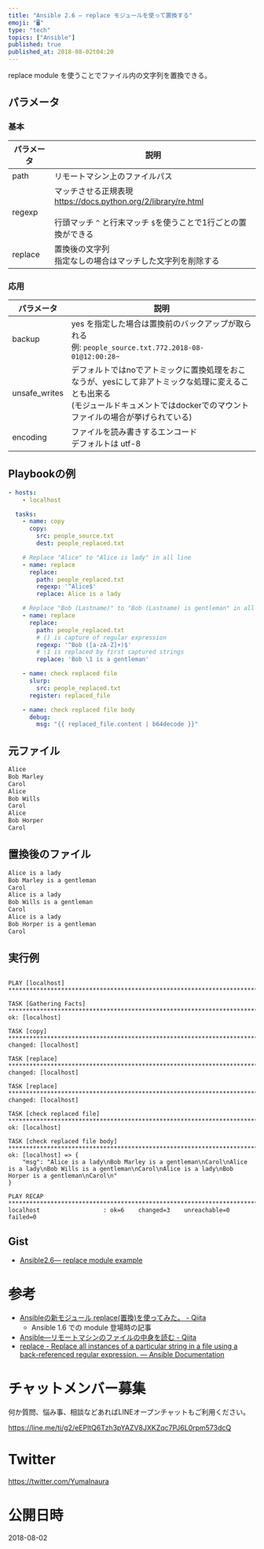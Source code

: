 ```yaml
---
title: "Ansible 2.6 — replace モジュールを使って置換する"
emoji: "🖥"
type: "tech"
topics: ["Ansible"]
published: true
published_at: 2018-08-02t04:20
---
```


replace module を使うことでファイル内の文字列を置換できる。

## パラメータ

### 基本

|パラメータ|説明|
|---|---|
|path|リモートマシン上のファイルパス|
|regexp|マッチさせる正規表現<br>https://docs.python.org/2/library/re.html<br><br>行頭マッチ `^` と行末マッチ `$`を使うことで1行ごとの置換ができる|
|replace|置換後の文字列<br>指定なしの場合はマッチした文字列を削除する|

### 応用

|パラメータ|説明|
|---|---|
|backup|yes を指定した場合は置換前のバックアップが取られる<br>例: `people_source.txt.772.2018-08-01@12:00:28~`|
|unsafe_writes|デフォルトではnoでアトミックに置換処理をおこなうが、yesにして非アトミックな処理に変えることも出来る<br>(モジュールドキュメントではdockerでのマウントファイルの場合が挙げられている)|
|encoding|ファイルを読み書きするエンコード<br>デフォルトは utf-8|

## Playbookの例

```01_replace_playbook.yml
- hosts:
    - localhost

  tasks:
    - name: copy
      copy:
        src: people_source.txt
        dest: people_replaced.txt

    # Replace "Alice" to "Alice is lady" in all line
    - name: replace
      replace:
        path: people_replaced.txt
        regexp: '^Alice$'
        replace: Alice is a lady

    # Replace "Bob (Lastname)" to "Bob (Lastname) is gentleman" in all line
    - name: replace
      replace:
        path: people_replaced.txt
        # () is capture of regular expression
        regexp: '^Bob ([a-zA-Z]+)$'
        # \1 is replaced by first captured strings
        replace: 'Bob \1 is a gentleman'

    - name: check replaced file
      slurp:
        src: people_replaced.txt
      register: replaced_file

    - name: check replaced file body
      debug:
        msg: "{{ replaced_file.content | b64decode }}"
```

## 元ファイル

```people_source.txt
Alice
Bob Marley
Carol
Alice
Bob Wills
Carol
Alice
Bob Horper
Carol
```


## 置換後のファイル

```people_replaced.txt
Alice is a lady
Bob Marley is a gentleman
Carol
Alice is a lady
Bob Wills is a gentleman
Carol
Alice is a lady
Bob Horper is a gentleman
Carol
```


## 実行例

```

PLAY [localhost] **************************************************************************************************************************

TASK [Gathering Facts] ********************************************************************************************************************
ok: [localhost]

TASK [copy] *******************************************************************************************************************************
changed: [localhost]

TASK [replace] ****************************************************************************************************************************
changed: [localhost]

TASK [replace] ****************************************************************************************************************************
changed: [localhost]

TASK [check replaced file] ****************************************************************************************************************
ok: [localhost]

TASK [check replaced file body] ***********************************************************************************************************
ok: [localhost] => {
    "msg": "Alice is a lady\nBob Marley is a gentleman\nCarol\nAlice is a lady\nBob Wills is a gentleman\nCarol\nAlice is a lady\nBob Horper is a gentleman\nCarol\n"
}

PLAY RECAP ********************************************************************************************************************************
localhost                  : ok=6    changed=3    unreachable=0    failed=0   
```

## Gist

- [Ansible2.6— replace module example](https://gist.github.com/YumaInaura/592121dd8dc2a71b796591ccc4564f31)

# 参考

- [Ansibleの新モジュール replace(置換)を使ってみた。 - Qiita](https://qiita.com/volanja/items/54a7dbc75b909e89d8fc)
  - Ansible 1.6 での module 登場時の記事
- [Ansible—リモートマシンのファイルの中身を読む - Qiita](https://qiita.com/YumaInaura/items/6fd98d50067c8f47917a)
- [replace - Replace all instances of a particular string in a file using a back-referenced regular expression. — Ansible Documentation](https://docs.ansible.com/ansible/2.6/modules/replace_module.html)








<!-- Update From Qiita API -->

# チャットメンバー募集


何か質問、悩み事、相談などあればLINEオープンチャットもご利用ください。

https://line.me/ti/g2/eEPltQ6Tzh3pYAZV8JXKZqc7PJ6L0rpm573dcQ





# Twitter


https://twitter.com/YumaInaura


<!-- Update From Qiita API -->



# 公開日時

2018-08-02

